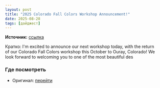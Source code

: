 ```yaml
---
layout: post
title: "2025 Colorado Fall Colors Workshop Announcement!"
date: 2025-08-28
tags: [дайджест]
---
```


**Источник:** [ссылка](https://photographylife.com/news/2025-colorado-fall-colors-workshop-announcement)

Кратко: I'm excited to announce our next workshop today, with the return of our Colorado Fall Colors workshop this October to Ouray, Colorado! We look forward to welcoming you to one of the most beautiful des

### Где посмотреть
- Оригинал: [перейти]({link})
